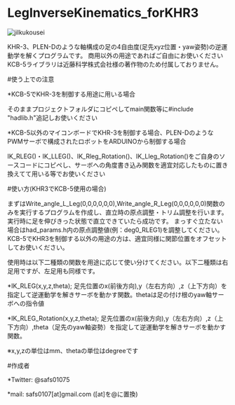 # LegInverseKinematics_forKHR3

![jilkukousei](https://user-images.githubusercontent.com/106475836/171871771-ec8df6c7-f930-45d5-8c56-b2ec17ea254c.png)

KHR-3、PLEN-Dのような軸構成の足の4自由度(足先xyz位置・yaw姿勢)の逆運動学を解くプログラムです。
商用以外の用途であればご自由にお使いください
KCB-5ライブラリは近藤科学株式会社様の著作物のため付属しておりません。

#使う上での注意

*KCB-5でKHR-3を制御する用途に用いる場合

そのままプロジェクトフォルダにコピペしてmain関数等に#include "hadlib.h"追記しお使いください

*KCB-5以外のマイコンボードでKHR-3を制御する場合、PLEN-DのようなPWMサーボで構成されたロボットをARDUINOから制御する場合

IK_RLEG()・IK_LLEG()、IK_Rleg_Rotation()、IK_Lleg_Rotation()をご自身のソースコードにコピペし、サーボへの角度書き込み関数を適宜対応したものに置き換えてて用いる等でお使いください

#使い方(KHR3でKCB-5使用の場合)

まずはWrite_angle_L_Leg(0,0,0,0,0,0),Write_angle_R_Leg(0,0,0,0,0,0)関数のみを実行するプログラムを作成し、直立時の原点調整・トリム調整を行います。
実行時に足を伸びきった状態で直立できていたら成功です。
まっすぐ立たない場合はhad_params.h内の原点調整値(例：deg0_RLEG1)を調整してください。
KCB-5でKHR3を制御する以外の用途の方は、適宜同様に関節位置をオフセットしてお使いください。

使用時は以下二種類の関数を用途に応じて使い分けてください。以下二種類は右足用ですが、左足用も同様です。

*IK_RLEG(x,y,z,theta);
 足先位置のx(前後方向),y（左右方向）,z（上下方向）を指定して逆運動学を解きサーボを動かす関数。thetaは足の付け根のyaw軸サーボへの指令値

*IK_RLEG_Rotation(x,y,z,theta);
 足先位置のx(前後方向),y（左右方向）,z（上下方向）,theta（足先のyaw軸姿勢）を指定して逆運動学を解きサーボを動かす関数。

※x,y,zの単位はmm、thetaの単位はdegreeです

#作成者

*Twitter: @safs01075

*mail: safs0107[at]gmail.com ([at]を@に置換)

